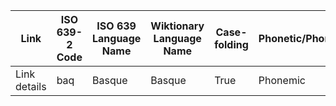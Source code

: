 
| Link | ISO 639-2 Code | ISO 639 Language Name | Wiktionary Language Name | Case-folding | Phonetic/Phonemic | # of entries |
| ---- | ---- | ---- | ---- | ---- | ---- | ---- |
| Link details | baq | Basque | Basque | True | Phonemic | 219 |